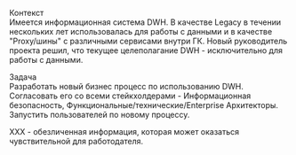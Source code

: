 Контекст  
Имеется информационная система DWH. В качестве Legacy в течении нескольких лет использовалась для работы с данными и в качестве "Proxy/шины" с различными сервисами внутри ГК. Новый руководитель проекта решил, что текущее целеполагание DWH - исключительно для работы с данными.

Задача  
Разработать новый бизнес процесс по использованию DWH.
Согласовать его со всеми стейкхолдерами - Информационная безопасность, Функциональные/технические/Enterprise Архитекторы.
Запустить пользователей по новому процессу.
  
XXX - обезличенная информация, которая может оказаться чувствительной для работодателя.